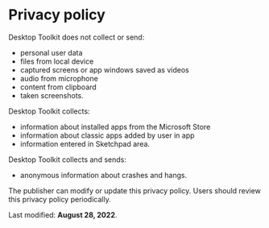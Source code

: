 # Privacy policy

Desktop Toolkit does not collect or send: 
- personal user data
- files from local device
- captured screens or app windows saved as videos
- audio from microphone
- content from clipboard
- taken screenshots.

Desktop Toolkit collects: 
- information about installed apps from the Microsoft Store
- information about classic apps added by user in app
- information entered in Sketchpad area.

Desktop Toolkit collects and sends:
- anonymous information about crashes and hangs.

The publisher can modify or update this privacy policy. Users should review this privacy policy periodically.

Last modified: **August 28, 2022**.